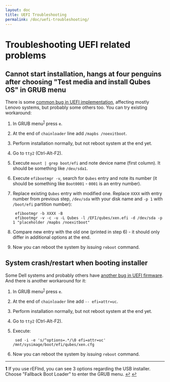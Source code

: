 ```yaml
---
layout: doc
title: UEFI Troubleshooting
permalink: /doc/uefi-troubleshooting/
---
```


Troubleshooting UEFI related problems
========================================



Cannot start installation, hangs at four penguins after choosing "Test media and install Qubes OS" in GRUB menu
---------------------

There is some [common bug in UEFI implementation](http://xen.markmail.org/message/f6lx2ab4o2fch35r), affecting mostly Lenovo systems, but probably some others too. You can try existing workaround:

1. In GRUB menu<sup id="a1-1">[1](#f1)</sup> press `e`.
2. At the end of `chainloader` line add `/mapbs /noexitboot`.
3. Perform installation normally, but not reboot system at the end yet.
4. Go to `tty2` (Ctrl-Alt-F2).
5. Execute `mount | grep boot/efi` and note device name (first column). It should be something like `/dev/sda1`.
6. Execute `efibootmgr -v`, search for `Qubes` entry and note its number (it should be something like `Boot0001` - `0001` is an entry number).
7. Replace existing `Qubes` entry with modified one. Replace `XXXX` with entry number from previous step, `/dev/sda` with your disk name and `-p 1` with `/boot/efi` partition number):

        efibootmgr -b XXXX -B
        efibootmgr -v -c -u -L Qubes -l /EFI/qubes/xen.efi -d /dev/sda -p 1 "placeholder /mapbs /noexitboot"

8. Compare new entry with the old one (printed in step 6) - it should only differ in additional options at the end.
9. Now you can reboot the system by issuing `reboot` command.


System crash/restart when booting installer
-------------------------------------------

Some Dell systems and probably others have [another bug in UEFI firmware](http://markmail.org/message/amw5336otwhdxi76). And there is another workaround for it:


1. In GRUB menu<sup id="a1-2">[1](#f1)</sup> press `e`.
2. At the end of `chainloader` line add `-- efi=attr=uc`.
3. Perform installation normally, but not reboot system at the end yet.
4. Go to `tty2` (Ctrl-Alt-F2).
5. Execute:

        sed -i -e 's/^options=.*/\0 efi=attr=uc' /mnt/sysimage/boot/efi/qubes/xen.cfg

6. Now you can reboot the system by issuing `reboot` command.

* * *
<b name="f1">1</b> If you use rEFInd, you can see 3 options regarding the USB installer. Choose "Fallback Boot Loader" to enter the GRUB menu. [↩](#a1-1) [↩](#a1-2)
